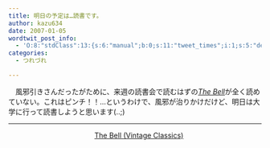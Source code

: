 ```yaml
---
title: 明日の予定は…読書です。
author: kazu634
date: 2007-01-05
wordtwit_post_info:
  - 'O:8:"stdClass":13:{s:6:"manual";b:0;s:11:"tweet_times";i:1;s:5:"delay";i:0;s:7:"enabled";i:1;s:10:"separation";s:2:"60";s:7:"version";s:3:"3.7";s:14:"tweet_template";b:0;s:6:"status";i:2;s:6:"result";a:0:{}s:13:"tweet_counter";i:2;s:13:"tweet_log_ids";a:1:{i:0;i:2717;}s:9:"hash_tags";a:0:{}s:8:"accounts";a:1:{i:0;s:7:"kazu634";}}'
categories:
  - つれづれ

---
```

<div class="section">
<p>
    　風邪引きさんだったがために、来週の読書会で読むはずの<a href="https://www.amazon.co.jp/exec/obidos/ASIN/0099470489/goodpic-22/" onclick="__gaTracker('send', 'event', 'outbound-article', 'https://www.amazon.co.jp/exec/obidos/ASIN/0099470489/goodpic-22/', 'The Bell');" target="_top"><i>The Bell</i></a>が全く読めていない。これはピンチ！！…というわけで、風邪が治りかけだけど、明日は大学に行って読書しようと思います(..;)
</p>
  
<hr />
  
<center>
    &#160;&#160; &#160;<a href="https://www.amazon.co.jp/exec/obidos/ASIN/0099470489/goodpic-22/" onclick="__gaTracker('send', 'event', 'outbound-article', 'https://www.amazon.co.jp/exec/obidos/ASIN/0099470489/goodpic-22/', 'The Bell (Vintage Classics)');" target="_top">The Bell (Vintage Classics)</a><br />
</center>
</div>
